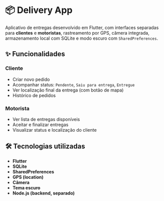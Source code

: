 # 📦 Delivery App

Aplicativo de entregas desenvolvido em Flutter, com interfaces separadas para **clientes** e **motoristas**, rastreamento por GPS, câmera integrada, armazenamento local com SQLite e modo escuro com `SharedPreferences`.

## ✨ Funcionalidades

### Cliente
- Criar novo pedido
- Acompanhar status: `Pendente`, `Saiu para entrega`, `Entregue`
- Ver localização final da entrega (com botão de mapa)
- Histórico de pedidos

### Motorista
- Ver lista de entregas disponíveis
- Aceitar e finalizar entregas
- Visualizar status e localização do cliente

## 🛠️ Tecnologias utilizadas
- **Flutter**
- **SQLite**
- **SharedPreferences**
- **GPS (location)**
- **Câmera**
- **Tema escuro**
- **Node.js (backend, separado)**
